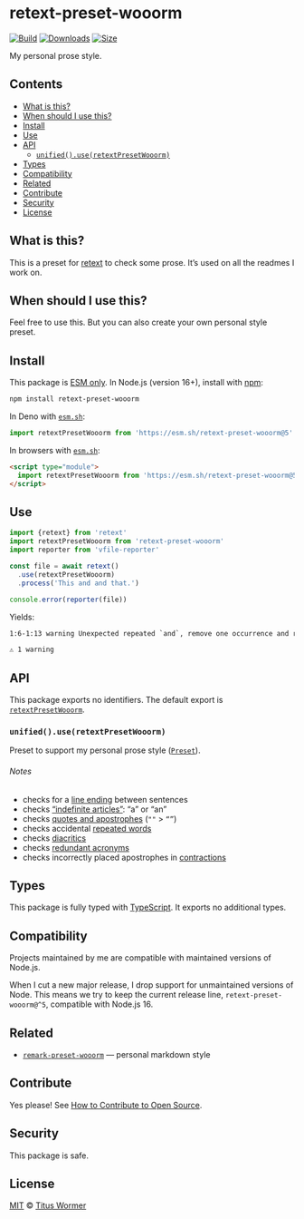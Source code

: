 # retext-preset-wooorm

[![Build][build-badge]][build]
[![Downloads][downloads-badge]][downloads]
[![Size][size-badge]][size]

My personal prose style.

## Contents

* [What is this?](#what-is-this)
* [When should I use this?](#when-should-i-use-this)
* [Install](#install)
* [Use](#use)
* [API](#api)
  * [`unified().use(retextPresetWooorm)`](#unifieduseretextpresetwooorm)
* [Types](#types)
* [Compatibility](#compatibility)
* [Related](#related)
* [Contribute](#contribute)
* [Security](#security)
* [License](#license)

## What is this?

This is a preset for [retext][] to check some prose.
It’s used on all the readmes I work on.

## When should I use this?

Feel free to use this.
But you can also create your own personal style preset.

## Install

This package is [ESM only][esm].
In Node.js (version 16+), install with [npm][]:

```sh
npm install retext-preset-wooorm
```

In Deno with [`esm.sh`][esmsh]:

```js
import retextPresetWooorm from 'https://esm.sh/retext-preset-wooorm@5'
```

In browsers with [`esm.sh`][esmsh]:

```html
<script type="module">
  import retextPresetWooorm from 'https://esm.sh/retext-preset-wooorm@5?bundle'
</script>
```

## Use

```js
import {retext} from 'retext'
import retextPresetWooorm from 'retext-preset-wooorm'
import reporter from 'vfile-reporter'

const file = await retext()
  .use(retextPresetWooorm)
  .process('This and and that.')

console.error(reporter(file))
```

Yields:

```txt
1:6-1:13 warning Unexpected repeated `and`, remove one occurrence and retext-repeated-words

⚠ 1 warning
```

## API

This package exports no identifiers.
The default export is [`retextPresetWooorm`][api-retext-preset-wooorm].

### `unified().use(retextPresetWooorm)`

Preset to support my personal prose style ([`Preset`][unified-preset]).

###### Notes

* checks for a [line ending][retext-sentence-spacing] between sentences
* checks [“indefinite articles”][retext-indefinite-article]: “a” or “an”
* checks [quotes and apostrophes][retext-quotes] (`""` > `“”`)
* checks accidental [repeated words][retext-repeated-words]
* checks [diacritics][retext-diacritics]
* checks [redundant acronyms][retext-redundant-acronyms]
* checks incorrectly placed apostrophes in
  [contractions][retext-contractions]

## Types

This package is fully typed with [TypeScript][].
It exports no additional types.

## Compatibility

Projects maintained by me are compatible with maintained versions of Node.js.

When I cut a new major release, I drop support for unmaintained versions of
Node.
This means we try to keep the current release line, `retext-preset-wooorm@^5`,
compatible with Node.js 16.

## Related

* [`remark-preset-wooorm`](https://github.com/wooorm/remark-preset-wooorm)
  — personal markdown style

## Contribute

Yes please!
See [How to Contribute to Open Source][contribute].

## Security

This package is safe.

## License

[MIT][license] © [Titus Wormer][author]

<!-- Definitions -->

[build-badge]: https://github.com/wooorm/retext-preset-wooorm/workflows/main/badge.svg

[build]: https://github.com/wooorm/retext-preset-wooorm/actions

[downloads-badge]: https://img.shields.io/npm/dm/retext-preset-wooorm.svg

[downloads]: https://www.npmjs.com/package/retext-preset-wooorm

[size-badge]: https://img.shields.io/bundlejs/size/retext-preset-wooorm

[size]: https://bundlejs.com/?q=retext-preset-wooorm

[npm]: https://docs.npmjs.com/cli/install

[esm]: https://gist.github.com/sindresorhus/a39789f98801d908bbc7ff3ecc99d99c

[esmsh]: https://esm.sh

[typescript]: https://www.typescriptlang.org

[contribute]: https://opensource.guide/how-to-contribute/

[license]: license

[author]: https://wooorm.com

[retext]: https://github.com/retextjs/retext

[retext-contractions]: https://github.com/retextjs/retext-contractions

[retext-diacritics]: https://github.com/retextjs/retext-diacritics

[retext-indefinite-article]: https://github.com/retextjs/retext-indefinite-article

[retext-quotes]: https://github.com/retextjs/retext-quotes

[retext-redundant-acronyms]: https://github.com/retextjs/retext-redundant-acronyms

[retext-repeated-words]: https://github.com/retextjs/retext-repeated-words

[retext-sentence-spacing]: https://github.com/retextjs/retext-sentence-spacing

[unified-preset]: https://github.com/unifiedjs/unified#preset

[api-retext-preset-wooorm]: #unifieduseretextpresetwooorm
